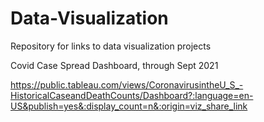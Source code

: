 # Data-Visualization

Repository for links to data visualization projects

Covid Case Spread Dashboard, through Sept 2021

https://public.tableau.com/views/CoronavirusintheU_S_-HistoricalCaseandDeathCounts/Dashboard?:language=en-US&publish=yes&:display_count=n&:origin=viz_share_link
